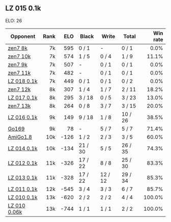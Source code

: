 ## LZ 015 0.1k ##

ELO: 26

Opponent | Rank | ELO | Black | Write | Total | Win rate
---------|-----:|----:|-------|-------|-------|-------:
[zen7 8k](zen7%208k.md) | 7k | 595 | 0 / 1 | - | 0 / 1 | 0.0%
[zen7 10k](zen7%2010k.md) | 7k | 574 | 1 / 5 | 0 / 4 | 1 / 9 | 11.1%
[zen7 9k](zen7%209k.md) | 7k | 507 | - | 0 / 1 | 0 / 1 | 0.0%
[zen7 11k](zen7%2011k.md) | 7k | 482 | - | 0 / 1 | 0 / 1 | 0.0%
[LZ 018 0.1k](LZ%20018%200.1k.md) | 7k | 449 | 0 / 1 | 0 / 1 | 0 / 2 | 0.0%
[zen7 12k](zen7%2012k.md) | 8k | 307 | 1 / 4 | 1 / 7 | 2 / 11 | 18.2%
[LZ 017 0.1k](LZ%20017%200.1k.md) | 8k | 295 | 3 / 18 | 0 / 5 | 3 / 23 | 13.0%
[zen7 13k](zen7%2013k.md) | 8k | 264 | 0 / 8 | 3 / 7 | 3 / 15 | 20.0%
[LZ 016 0.1k](LZ%20016%200.1k.md) | 9k | 149 | 9 / 18 | 1 / 8 | 10 / 26 | 38.5%
[Go169](Go169.md) | 9k | 78 | - | 5 / 7 | 5 / 7 | 71.4%
[AmiGo1.8](AmiGo1.8.md) | 10k | -126 | 1 / 2 | 2 / 3 | 3 / 5 | 60.0%
[LZ 014 0.1k](LZ%20014%200.1k.md) | 10k | -134 | 21 / 30 | 5 / 5 | 26 / 35 | 74.3%
[LZ 012 0.1k](LZ%20012%200.1k.md) | 11k | -326 | 17 / 22 | 8 / 8 | 25 / 30 | 83.3%
[LZ 013 0.1k](LZ%20013%200.1k.md) | 11k | -328 | 17 / 22 | 12 / 12 | 29 / 34 | 85.3%
[LZ 011 0.1k](LZ%20011%200.1k.md) | 12k | -545 | 3 / 4 | 3 / 3 | 6 / 7 | 85.7%
[LZ 010 0.1k](LZ%20010%200.1k.md) | 13k | -620 | 2 / 2 | 2 / 2 | 4 / 4 | 100.0%
[LZ 010 0.06k](LZ%20010%200.06k.md) | 13k | -744 | 1 / 1 | 1 / 1 | 2 / 2 | 100.0%
